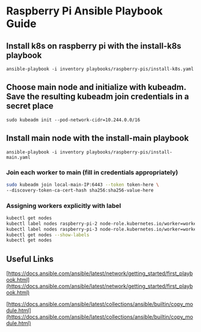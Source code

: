 # Raspberry Pi Ansible Playbook Guide

## Install k8s on raspberry pi with the install-k8s playbook

```ansible-playbook -i inventory playbooks/raspberry-pis/install-k8s.yaml```

## Choose main node and initialize with kubeadm. Save the resulting kubeadm join credentials in a secret place

```sudo kubeadm init --pod-network-cidr=10.244.0.0/16```

## Install main node with the install-main playbook

```ansible-playbook -i inventory playbooks/raspberry-pis/install-main.yaml```

### Join each worker to main (fill in credentials appropriately)

```bash
sudo kubeadm join local-main-IP:6443 --token token-here \ 
--discovery-token-ca-cert-hash sha256:sha256-value-here
```

### Assigning workers explicitly with label

```bash
kubectl get nodes
kubectl label nodes raspberry-pi-2 node-role.kubernetes.io/worker=worker
kubectl label nodes raspberry-pi-3 node-role.kubernetes.io/worker=worker
kubectl get nodes --show-labels
kubectl get nodes
```

## Useful Links

[https://docs.ansible.com/ansible/latest/network/getting_started/first_playbook.html](https://docs.ansible.com/ansible/latest/network/getting_started/first_playbook.html)

[https://docs.ansible.com/ansible/latest/collections/ansible/builtin/copy_module.html](https://docs.ansible.com/ansible/latest/collections/ansible/builtin/copy_module.html)
